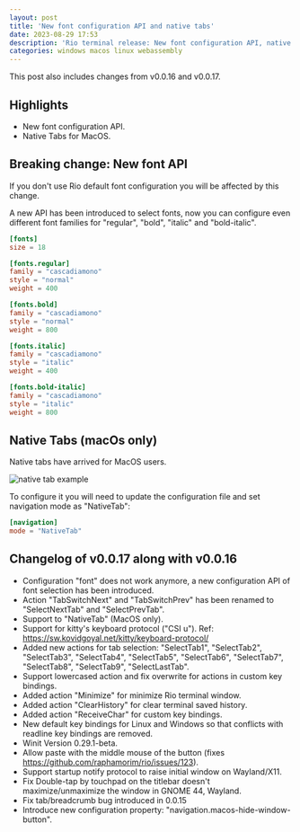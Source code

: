 ```yaml
---
layout: post
title: 'New font configuration API and native tabs'
date: 2023-08-29 17:53
description: 'Rio terminal release: New font configuration API, native tabs, kitty keyboard protocol and other stuff.'
categories: windows macos linux webassembly
---
```


This post also includes changes from v0.0.16 and v0.0.17.

## Highlights

- New font configuration API.
- Native Tabs for MacOS.

## Breaking change: New font API

If you don't use Rio default font configuration you will be affected by this change.

A new API has been introduced to select fonts, now you can configure even different font families for "regular", "bold", "italic" and "bold-italic".

```toml
[fonts]
size = 18

[fonts.regular]
family = "cascadiamono"
style = "normal"
weight = 400

[fonts.bold]
family = "cascadiamono"
style = "normal"
weight = 800

[fonts.italic]
family = "cascadiamono"
style = "italic"
weight = 400

[fonts.bold-italic]
family = "cascadiamono"
style = "italic"
weight = 800
```

## Native Tabs (macOs only)

Native tabs have arrived for MacOS users.

![native tab example](../static/assets/posts/0.0.17/demo-native-tabs.png)

To configure it you will need to update the configuration file and set navigation mode as "NativeTab":

```toml
[navigation]
mode = "NativeTab"
```

## Changelog of v0.0.17 along with v0.0.16

- Configuration "font" does not work anymore, a new configuration API of font selection has been introduced.
- Action "TabSwitchNext" and "TabSwitchPrev" has been renamed to "SelectNextTab" and "SelectPrevTab".
- Support to "NativeTab" (MacOS only).
- Support for kitty's keyboard protocol ("CSI u"). Ref: https://sw.kovidgoyal.net/kitty/keyboard-protocol/
- Added new actions for tab selection: "SelectTab1", "SelectTab2", "SelectTab3", "SelectTab4", "SelectTab5", "SelectTab6", "SelectTab7", "SelectTab8", "SelectTab9", "SelectLastTab".
- Support lowercased action and fix overwrite for actions in custom key bindings.
- Added action "Minimize" for minimize Rio terminal window.
- Added action "ClearHistory" for clear terminal saved history.
- Added action "ReceiveChar" for custom key bindings.
- New default key bindings for Linux and Windows so that conflicts with readline key bindings are removed.
- Winit Version 0.29.1-beta.
- Allow paste with the middle mouse of the button (fixes https://github.com/raphamorim/rio/issues/123).
- Support startup notify protocol to raise initial window on Wayland/X11.
- Fix Double-tap by touchpad on the titlebar doesn't maximize/unmaximize the window in GNOME 44, Wayland.
- Fix tab/breadcrumb bug introduced in 0.0.15
- Introduce new configuration property: "navigation.macos-hide-window-button".
